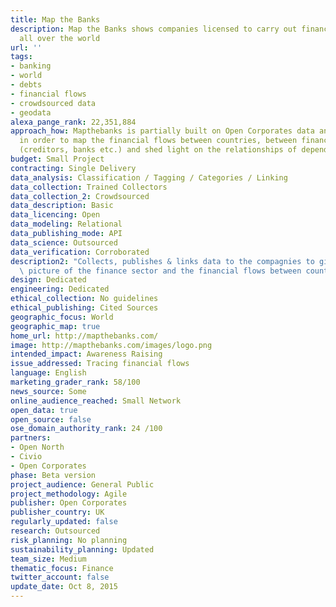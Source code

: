 ```yaml
---
title: Map the Banks
description: Map the Banks shows companies licensed to carry out financial activities
  all over the world
url: ''
tags:
- banking
- world
- debts
- financial flows
- crowdsourced data
- geodata
alexa_pange_rank: 22,351,884
approach_how: Mapthebanks is partially built on Open Corporates data and uses scrapers
  in order to map the financial flows between countries, between financial actors
  (creditors, banks etc.) and shed light on the relationships of dependecy.
budget: Small Project
contracting: Single Delivery
data_analysis: Classification / Tagging / Categories / Linking
data_collection: Trained Collectors
data_collection_2: Crowdsourced
data_description: Basic
data_licencing: Open
data_modeling: Relational
data_publishing_mode: API
data_science: Outsourced
data_verification: Corroborated
description2: "Collects, publishes & links data to the compagnies to give us a\n global\
  \ picture of the finance sector and the financial flows between countries."
design: Dedicated
engineering: Dedicated
ethical_collection: No guidelines
ethical_publishing: Cited Sources
geographic_focus: World
geographic_map: true
home_url: http://mapthebanks.com/
image: http://mapthebanks.com/images/logo.png
intended_impact: Awareness Raising
issue_addressed: Tracing financial flows
language: English
marketing_grader_rank: 58/100
news_source: Some
online_audience_reached: Small Network
open_data: true
open_source: false
ose_domain_authority_rank: 24 /100
partners:
- Open North
- Civio
- Open Corporates
phase: Beta version
project_audience: General Public
project_methodology: Agile
publisher: Open Corporates
publisher_country: UK
regularly_updated: false
research: Outsourced
risk_planning: No planning
sustainability_planning: Updated
team_size: Medium
thematic_focus: Finance
twitter_account: false
update_date: Oct 8, 2015
---
```


